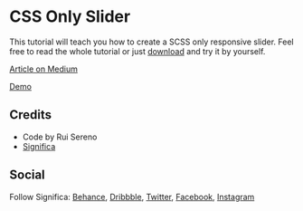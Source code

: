 # CSS Only Slider

This tutorial will teach you how to create a SCSS only responsive slider. Feel free to read the whole tutorial or just [download](http://significa.pt/downloads/css-only-slider.zip) and try it by yourself.

[Article on Medium](https://medium.com/)

[Demo](http://significa.pt/labs/css-only-slider.html)

## Credits

- Code by Rui Sereno
- [Significa](http://significa.pt)

## Social

Follow Significa: [Behance](https://www.behance.net/significa), [Dribbble](https://www.dribbble.com/significa), [Twitter](http://www.twitter.com/significadesign), [Facebook](http://www.facebook.com/significadesignstudio), [Instagram](https://www.instagram.com/significadesign)
